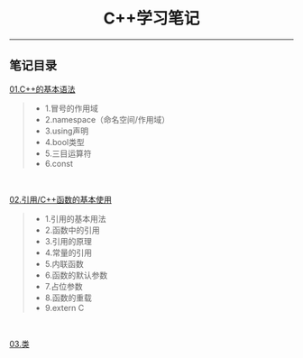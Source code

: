 <h1 align="center">C++学习笔记</h1>
<hr>

## 笔记目录

[01.C++的基本语法](./01-study/main.cpp)
> * 1.冒号的作用域
> * 2.namespace（命名空间/作用域）
> * 3.using声明
> * 4.bool类型
> * 5.三目运算符
> * 6.const

<br>

[02.引用/C++函数的基本使用](./02-study/main.cpp)
> * 1.引用的基本用法
> * 2.函数中的引用
> * 3.引用的原理
> * 4.常量的引用
> * 5.内联函数
> * 6.函数的默认参数
> * 7.占位参数
> * 8.函数的重载
> * 9.extern C
<br>

[03.类](./03-study/main.cpp)

<br>

